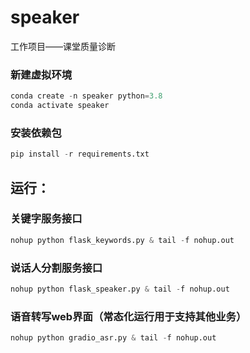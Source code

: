 # speaker

工作项目——课堂质量诊断

### 新建虚拟环境

```python
conda create -n speaker python=3.8
conda activate speaker
```

### 安装依赖包

```python
pip install -r requirements.txt
```

## 运行：

### 关键字服务接口

```python
nohup python flask_keywords.py & tail -f nohup.out
```

### 说话人分割服务接口

```python
nohup python flask_speaker.py & tail -f nohup.out
```

### 语音转写web界面（常态化运行用于支持其他业务）
```python
nohup python gradio_asr.py & tail -f nohup.out
```
